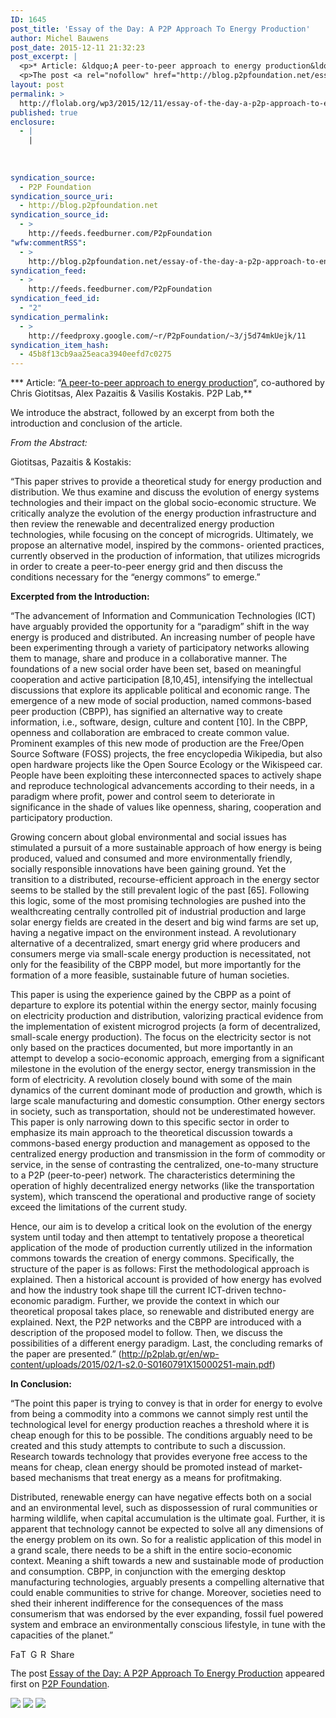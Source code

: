 ```yaml
---
ID: 1645
post_title: 'Essay of the Day: A P2P Approach To Energy Production'
author: Michel Bauwens
post_date: 2015-12-11 21:32:23
post_excerpt: |
  <p>* Article: &ldquo;A peer-to-peer approach to energy production&ldquo;, co-authored by Chris Giotitsas, Alex Pazaitis &amp; Vasilis Kostakis. P2P Lab, We introduce the abstract, followed by an excerpt from both the introduction and conclusion of the article. From the Abstract: Giotitsas, Pazaitis &amp; Kostakis: &ldquo;This paper strives to provide a theoretical study for energy production and [&hellip;]</p>
  <p>The post <a rel="nofollow" href="http://blog.p2pfoundation.net/essay-of-the-day-a-p2p-approach-to-energy-production/2015/12/11">Essay of the Day: A P2P Approach To Energy Production</a> appeared first on <a rel="nofollow" href="http://blog.p2pfoundation.net/">P2P Foundation</a>.</p>
layout: post
permalink: >
  http://flolab.org/wp3/2015/12/11/essay-of-the-day-a-p2p-approach-to-energy-production/
published: true
enclosure:
  - |
    |
        
        
        
syndication_source:
  - P2P Foundation
syndication_source_uri:
  - http://blog.p2pfoundation.net
syndication_source_id:
  - >
    http://feeds.feedburner.com/P2pFoundation
"wfw:commentRSS":
  - >
    http://blog.p2pfoundation.net/essay-of-the-day-a-p2p-approach-to-energy-production/2015/12/11/feed
syndication_feed:
  - >
    http://feeds.feedburner.com/P2pFoundation
syndication_feed_id:
  - "2"
syndication_permalink:
  - >
    http://feedproxy.google.com/~r/P2pFoundation/~3/j5d74mkUejk/11
syndication_item_hash:
  - 45b8f13cb9aa25eaca3940eefd7c0275
---
```

*** Article: “[A peer-to-peer approach to energy production][1]“, co-authored by Chris Giotitsas, Alex Pazaitis & Vasilis Kostakis. P2P Lab,**

We introduce the abstract, followed by an excerpt from both the introduction and conclusion of the article.

*From the Abstract:*

Giotitsas, Pazaitis & Kostakis:

“This paper strives to provide a theoretical study for energy production and distribution. We thus examine and discuss the evolution of energy systems technologies and their impact on the global socio-economic structure. We critically analyze the evolution of the energy production infrastructure and then review the renewable and decentralized energy production technologies, while focusing on the concept of microgrids. Ultimately, we propose an alternative model, inspired by the commons- oriented practices, currently observed in the production of information, that utilizes microgrids in order to create a peer-to-peer energy grid and then discuss the conditions necessary for the “energy commons” to emerge.”

**Excerpted from the Introduction:**

“The advancement of Information and Communication Technologies (ICT) have arguably provided the opportunity for a “paradigm” shift in the way energy is produced and distributed. An increasing number of people have been experimenting through a variety of participatory networks allowing them to manage, share and produce in a collaborative manner. The foundations of a new social order have been set, based on meaningful cooperation and active participation [8,10,45], intensifying the intellectual discussions that explore its applicable political and economic range. The emergence of a new mode of social production, named commons-based peer production (CBPP), has signified an alternative way to create information, i.e., software, design, culture and content [10]. In the CBPP, openness and collaboration are embraced to create common value. Prominent examples of this new mode of production are the Free/Open Source Software (FOSS) projects, the free encyclopedia Wikipedia, but also open hardware projects like the Open Source Ecology or the Wikispeed car. People have been exploiting these interconnected spaces to actively shape and reproduce technological advancements according to their needs, in a paradigm where profit, power and control seem to deteriorate in significance in the shade of values like openness, sharing, cooperation and participatory production.

Growing concern about global environmental and social issues has stimulated a pursuit of a more sustainable approach of how energy is being produced, valued and consumed and more environmentally friendly, socially responsible innovations have been gaining ground. Yet the transition to a distributed, recourse-efficient approach in the energy sector seems to be stalled by the still prevalent logic of the past [65]. Following this logic, some of the most promising technologies are pushed into the wealthcreating centrally controlled pit of industrial production and large solar energy fields are created in the desert and big wind farms are set up, having a negative impact on the environment instead. A revolutionary alternative of a decentralized, smart energy grid where producers and consumers merge via small-scale energy production is necessitated, not only for the feasibility of the CBPP model, but more importantly for the formation of a more feasible, sustainable future of human societies.

This paper is using the experience gained by the CBPP as a point of departure to explore its potential within the energy sector, mainly focusing on electricity production and distribution, valorizing practical evidence from the implementation of existent microgrod projects (a form of decentralized, small-scale energy production). The focus on the electricity sector is not only based on the practices documented, but more importantly in an attempt to develop a socio-economic approach, emerging from a significant milestone in the evolution of the energy sector, energy transmission in the form of electricity. A revolution closely bound with some of the main dynamics of the current dominant mode of production and growth, which is large scale manufacturing and domestic consumption. Other energy sectors in society, such as transportation, should not be underestimated however. This paper is only narrowing down to this specific sector in order to emphasize its main approach to the theoretical discussion towards a commons-based energy production and management as opposed to the centralized energy production and transmission in the form of commodity or service, in the sense of contrasting the centralized, one-to-many structure to a P2P (peer-to-peer) network. The characteristics determining the operation of highly decentralized energy networks (like the transportation system), which transcend the operational and productive range of society exceed the limitations of the current study.

Hence, our aim is to develop a critical look on the evolution of the energy system until today and then attempt to tentatively propose a theoretical application of the mode of production currently utilized in the information commons towards the creation of energy commons. Specifically, the structure of the paper is as follows: First the methodological approach is explained. Then a historical account is provided of how energy has evolved and how the industry took shape till the current ICT-driven techno-economic paradigm. Further, we provide the context in which our theoretical proposal takes place, so renewable and distributed energy are explained. Next, the P2P networks and the CBPP are introduced with a description of the proposed model to follow. Then, we discuss the possibilities of a different energy paradigm. Last, the concluding remarks of the paper are presented.” (http://p2plab.gr/en/wp-content/uploads/2015/02/1-s2.0-S0160791X15000251-main.pdf)

**In Conclusion:**

“The point this paper is trying to convey is that in order for energy to evolve from being a commodity into a commons we cannot simply rest until the technological level for energy production reaches a threshold where it is cheap enough for this to be possible. The conditions arguably need to be created and this study attempts to contribute to such a discussion. Research towards technology that provides everyone free access to the means for cheap, clean energy should be promoted instead of market-based mechanisms that treat energy as a means for profitmaking.

Distributed, renewable energy can have negative effects both on a social and an environmental level, such as dispossession of rural communities or harming wildlife, when capital accumulation is the ultimate goal. Further, it is apparent that technology cannot be expected to solve all any dimensions of the energy problem on its own. So for a realistic application of this model in a grand scale, there needs to be a shift in the entire socio-economic context. Meaning a shift towards a new and sustainable mode of production and consumption. CBPP, in conjunction with the emerging desktop manufacturing technologies, arguably presents a compelling alternative that could enable communities to strive for change. Moreover, societies need to shed their inherent indifference for the consequences of the mass consumerism that was endorsed by the ever expanding, fossil fuel powered system and embrace an environmentally conscious lifestyle, in tune with the capacities of the planet.” 

<a class="a2a_button_facebook" href="http://www.addtoany.com/add_to/facebook?linkurl=http%3A%2F%2Fblog.p2pfoundation.net%2Fessay-of-the-day-a-p2p-approach-to-energy-production%2F2015%2F12%2F11&linkname=Essay%20of%20the%20Day%3A%20A%20P2P%20Approach%20To%20Energy%20Production" title="Facebook" rel="nofollow"><img src="http://blog.p2pfoundation.net/wp-content/plugins/add-to-any/icons/facebook.png" width="16" height="16" alt="Facebook" /></a><a class="a2a_button_twitter" href="http://www.addtoany.com/add_to/twitter?linkurl=http%3A%2F%2Fblog.p2pfoundation.net%2Fessay-of-the-day-a-p2p-approach-to-energy-production%2F2015%2F12%2F11&linkname=Essay%20of%20the%20Day%3A%20A%20P2P%20Approach%20To%20Energy%20Production" title="Twitter" rel="nofollow"><img src="http://blog.p2pfoundation.net/wp-content/plugins/add-to-any/icons/twitter.png" width="16" height="16" alt="Twitter" /></a><a class="a2a_button_google_plus" href="http://www.addtoany.com/add_to/google_plus?linkurl=http%3A%2F%2Fblog.p2pfoundation.net%2Fessay-of-the-day-a-p2p-approach-to-energy-production%2F2015%2F12%2F11&linkname=Essay%20of%20the%20Day%3A%20A%20P2P%20Approach%20To%20Energy%20Production" title="Google+" rel="nofollow"><img src="http://blog.p2pfoundation.net/wp-content/plugins/add-to-any/icons/google_plus.png" width="16" height="16" alt="Google+" /></a><a class="a2a_button_reddit" href="http://www.addtoany.com/add_to/reddit?linkurl=http%3A%2F%2Fblog.p2pfoundation.net%2Fessay-of-the-day-a-p2p-approach-to-energy-production%2F2015%2F12%2F11&linkname=Essay%20of%20the%20Day%3A%20A%20P2P%20Approach%20To%20Energy%20Production" title="Reddit" rel="nofollow"><img src="http://blog.p2pfoundation.net/wp-content/plugins/add-to-any/icons/reddit.png" width="16" height="16" alt="Reddit" /></a><a class="a2a_dd a2a_target addtoany_share_save" href="https://www.addtoany.com/share#url=http%3A%2F%2Fblog.p2pfoundation.net%2Fessay-of-the-day-a-p2p-approach-to-energy-production%2F2015%2F12%2F11&title=Essay%20of%20the%20Day%3A%20A%20P2P%20Approach%20To%20Energy%20Production" id="wpa2a_4"><img src="http://blog.p2pfoundation.net/wp-content/plugins/add-to-any/share_save_120_16.png" width="120" height="16" alt="Share" /></a>

The post <a rel="nofollow" href="http://blog.p2pfoundation.net/essay-of-the-day-a-p2p-approach-to-energy-production/2015/12/11">Essay of the Day: A P2P Approach To Energy Production</a> appeared first on <a rel="nofollow" href="http://blog.p2pfoundation.net/">P2P Foundation</a>.

<div class="feedflare">
  <a href="http://feeds.feedburner.com/~ff/P2pFoundation?a=j5d74mkUejk:w9B6KrtMHa8:7Q72WNTAKBA"><img src="http://feeds.feedburner.com/~ff/P2pFoundation?d=7Q72WNTAKBA" border="0" /></img></a> <a href="http://feeds.feedburner.com/~ff/P2pFoundation?a=j5d74mkUejk:w9B6KrtMHa8:D7DqB2pKExk"><img src="http://feeds.feedburner.com/~ff/P2pFoundation?i=j5d74mkUejk:w9B6KrtMHa8:D7DqB2pKExk" border="0" /></img></a> <a href="http://feeds.feedburner.com/~ff/P2pFoundation?a=j5d74mkUejk:w9B6KrtMHa8:2mJPEYqXBVI"><img src="http://feeds.feedburner.com/~ff/P2pFoundation?d=2mJPEYqXBVI" border="0" /></img></a>
</div>

<img src="http://feeds.feedburner.com/~r/P2pFoundation/~4/j5d74mkUejk" height="1" width="1" alt="" />

 [1]: http://www.p2plab.gr/en/archives/623